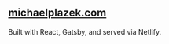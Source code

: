 ## [michaelplazek.com](https://michaelplazek.com)

Built with React, Gatsby, and served via Netlify.